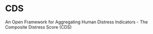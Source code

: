 # CDS
An Open Framework for Aggregating Human Distress Indicators - The Composite Distress Score (CDS)
